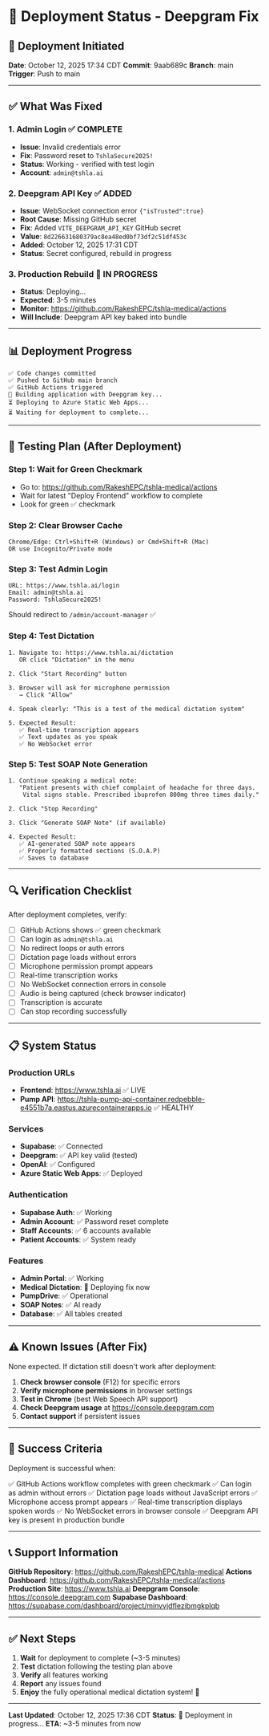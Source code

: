 # 🚀 Deployment Status - Deepgram Fix

## 📅 Deployment Initiated
**Date**: October 12, 2025 17:34 CDT
**Commit**: 9aab689c
**Branch**: main
**Trigger**: Push to main

---

## ✅ What Was Fixed

### 1. Admin Login ✅ COMPLETE
- **Issue**: Invalid credentials error
- **Fix**: Password reset to `TshlaSecure2025!`
- **Status**: Working - verified with test login
- **Account**: `admin@tshla.ai`

### 2. Deepgram API Key ✅ ADDED
- **Issue**: WebSocket connection error `{"isTrusted":true}`
- **Root Cause**: Missing GitHub secret
- **Fix**: Added `VITE_DEEPGRAM_API_KEY` GitHub secret
- **Value**: `8d226631680379ac8ea48ed0bf73df2c51df453c`
- **Added**: October 12, 2025 17:31 CDT
- **Status**: Secret configured, rebuild in progress

### 3. Production Rebuild 🔄 IN PROGRESS
- **Status**: Deploying...
- **Expected**: 3-5 minutes
- **Monitor**: https://github.com/RakeshEPC/tshla-medical/actions
- **Will Include**: Deepgram API key baked into bundle

---

## 📊 Deployment Progress

```
✅ Code changes committed
✅ Pushed to GitHub main branch
✅ GitHub Actions triggered
🔄 Building application with Deepgram key...
⏳ Deploying to Azure Static Web Apps...
⏳ Waiting for deployment to complete...
```

---

## 🧪 Testing Plan (After Deployment)

### Step 1: Wait for Green Checkmark
- Go to: https://github.com/RakeshEPC/tshla-medical/actions
- Wait for latest "Deploy Frontend" workflow to complete
- Look for green ✅ checkmark

### Step 2: Clear Browser Cache
```
Chrome/Edge: Ctrl+Shift+R (Windows) or Cmd+Shift+R (Mac)
OR use Incognito/Private mode
```

### Step 3: Test Admin Login
```
URL: https://www.tshla.ai/login
Email: admin@tshla.ai
Password: TshlaSecure2025!
```

Should redirect to `/admin/account-manager` ✅

### Step 4: Test Dictation
```
1. Navigate to: https://www.tshla.ai/dictation
   OR click "Dictation" in the menu

2. Click "Start Recording" button

3. Browser will ask for microphone permission
   → Click "Allow"

4. Speak clearly: "This is a test of the medical dictation system"

5. Expected Result:
   ✅ Real-time transcription appears
   ✅ Text updates as you speak
   ✅ No WebSocket error
```

### Step 5: Test SOAP Note Generation
```
1. Continue speaking a medical note:
   "Patient presents with chief complaint of headache for three days.
    Vital signs stable. Prescribed ibuprofen 800mg three times daily."

2. Click "Stop Recording"

3. Click "Generate SOAP Note" (if available)

4. Expected Result:
   ✅ AI-generated SOAP note appears
   ✅ Properly formatted sections (S.O.A.P)
   ✅ Saves to database
```

---

## 🔍 Verification Checklist

After deployment completes, verify:

- [ ] GitHub Actions shows ✅ green checkmark
- [ ] Can login as `admin@tshla.ai`
- [ ] No redirect loops or auth errors
- [ ] Dictation page loads without errors
- [ ] Microphone permission prompt appears
- [ ] Real-time transcription works
- [ ] No WebSocket connection errors in console
- [ ] Audio is being captured (check browser indicator)
- [ ] Transcription is accurate
- [ ] Can stop recording successfully

---

## 📋 System Status

### Production URLs
- **Frontend**: https://www.tshla.ai ✅ LIVE
- **Pump API**: https://tshla-pump-api-container.redpebble-e4551b7a.eastus.azurecontainerapps.io ✅ HEALTHY

### Services
- **Supabase**: ✅ Connected
- **Deepgram**: ✅ API key valid (tested)
- **OpenAI**: ✅ Configured
- **Azure Static Web Apps**: ✅ Deployed

### Authentication
- **Supabase Auth**: ✅ Working
- **Admin Account**: ✅ Password reset complete
- **Staff Accounts**: ✅ 6 accounts available
- **Patient Accounts**: ✅ System ready

### Features
- **Admin Portal**: ✅ Working
- **Medical Dictation**: 🔄 Deploying fix now
- **PumpDrive**: ✅ Operational
- **SOAP Notes**: ✅ AI ready
- **Database**: ✅ All tables created

---

## ⚠️ Known Issues (After Fix)

None expected. If dictation still doesn't work after deployment:

1. **Check browser console** (F12) for specific errors
2. **Verify microphone permissions** in browser settings
3. **Test in Chrome** (best Web Speech API support)
4. **Check Deepgram usage** at https://console.deepgram.com
5. **Contact support** if persistent issues

---

## 🎯 Success Criteria

Deployment is successful when:

✅ GitHub Actions workflow completes with green checkmark
✅ Can login as admin without errors
✅ Dictation page loads without JavaScript errors
✅ Microphone access prompt appears
✅ Real-time transcription displays spoken words
✅ No WebSocket errors in browser console
✅ Deepgram API key is present in production bundle

---

## 📞 Support Information

**GitHub Repository**: https://github.com/RakeshEPC/tshla-medical
**Actions Dashboard**: https://github.com/RakeshEPC/tshla-medical/actions
**Production Site**: https://www.tshla.ai
**Deepgram Console**: https://console.deepgram.com
**Supabase Dashboard**: https://supabase.com/dashboard/project/minvvjdflezibmgkplqb

---

## ✅ Next Steps

1. **Wait** for deployment to complete (~3-5 minutes)
2. **Test** dictation following the testing plan above
3. **Verify** all features working
4. **Report** any issues found
5. **Enjoy** the fully operational medical dictation system! 🎉

---

**Last Updated**: October 12, 2025 17:36 CDT
**Status**: 🔄 Deployment in progress...
**ETA**: ~3-5 minutes from now
